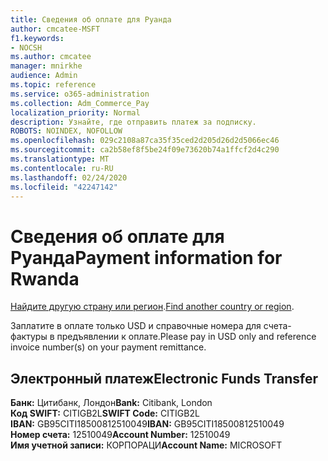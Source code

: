 ```yaml
---
title: Сведения об оплате для Руанда
author: cmcatee-MSFT
f1.keywords:
- NOCSH
ms.author: cmcatee
manager: mnirkhe
audience: Admin
ms.topic: reference
ms.service: o365-administration
ms.collection: Adm_Commerce_Pay
localization_priority: Normal
description: Узнайте, где отправить платеж за подписку.
ROBOTS: NOINDEX, NOFOLLOW
ms.openlocfilehash: 029c2108a87ca35f35ced2d205d26d2d5066ec46
ms.sourcegitcommit: ca2b58ef8f5be24f09e73620b74a1ffcf2d4c290
ms.translationtype: MT
ms.contentlocale: ru-RU
ms.lasthandoff: 02/24/2020
ms.locfileid: "42247142"
---
```

# <a name="payment-information-for-rwanda"></a><span data-ttu-id="5cefe-103">Сведения об оплате для Руанда</span><span class="sxs-lookup"><span data-stu-id="5cefe-103">Payment information for Rwanda</span></span>

<span data-ttu-id="5cefe-104">[Найдите другую страну или регион](../billing-and-payments/pay-for-your-subscription.md).</span><span class="sxs-lookup"><span data-stu-id="5cefe-104">[Find another country or region](../billing-and-payments/pay-for-your-subscription.md).</span></span>

<span data-ttu-id="5cefe-105">Заплатите в оплате только USD и справочные номера для счета-фактуры в предъявлении к оплате.</span><span class="sxs-lookup"><span data-stu-id="5cefe-105">Please pay in USD only and reference invoice number(s) on your payment remittance.</span></span>

## <a name="electronic-funds-transfer"></a><span data-ttu-id="5cefe-106">Электронный платеж</span><span class="sxs-lookup"><span data-stu-id="5cefe-106">Electronic Funds Transfer</span></span>

<span data-ttu-id="5cefe-107">**Банк:** Цитибанк, Лондон</span><span class="sxs-lookup"><span data-stu-id="5cefe-107">**Bank:** Citibank, London</span></span>  
<span data-ttu-id="5cefe-108">**Код SWIFT:** CITIGB2L</span><span class="sxs-lookup"><span data-stu-id="5cefe-108">**SWIFT Code:** CITIGB2L</span></span>  
<span data-ttu-id="5cefe-109">**IBAN:** GB95CITI18500812510049</span><span class="sxs-lookup"><span data-stu-id="5cefe-109">**IBAN:** GB95CITI18500812510049</span></span>  
<span data-ttu-id="5cefe-110">**Номер счета:** 12510049</span><span class="sxs-lookup"><span data-stu-id="5cefe-110">**Account Number:** 12510049</span></span>  
<span data-ttu-id="5cefe-111">**Имя учетной записи:** КОРПОРАЦИ</span><span class="sxs-lookup"><span data-stu-id="5cefe-111">**Account Name:** MICROSOFT</span></span>  